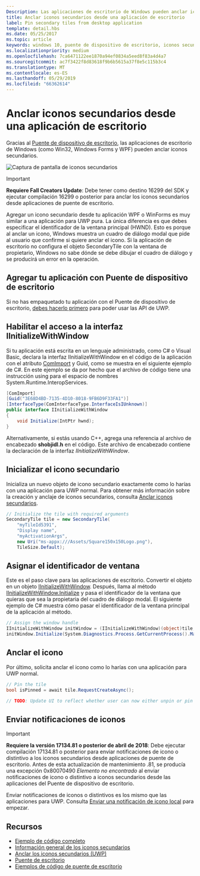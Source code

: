```yaml
---
Description: Las aplicaciones de escritorio de Windows pueden anclar iconos secundarios gracias al Puente de dispositivo de escritorio.
title: Anclar iconos secundarios desde una aplicación de escritorio
label: Pin secondary tiles from desktop application
template: detail.hbs
ms.date: 05/25/2017
ms.topic: article
keywords: windows 10, puente de dispositivo de escritorio, iconos secundarios, anclar, anclado, inicio rápido, muestra de código, ejemplo, secondarytile, aplicación de escritorio, win32, winforms, wpf
ms.localizationpriority: medium
ms.openlocfilehash: 7ca6471122ee1870a94ef0834a5eed8f83a4d4a7
ms.sourcegitcommit: ac7f3422f8d83618f9b6b5615a37f8e5c115b3c4
ms.translationtype: MT
ms.contentlocale: es-ES
ms.lasthandoff: 05/29/2019
ms.locfileid: "66362614"
---
```

# <a name="pin-secondary-tiles-from-desktop-application"></a>Anclar iconos secundarios desde una aplicación de escritorio


Gracias al [Puente de dispositivo de escritorio](https://developer.microsoft.com/windows/bridges/desktop), las aplicaciones de escritorio de Windows (como Win32, Windows Forms y WPF) pueden anclar iconos secundarios.

![Captura de pantalla de iconos secundarios](images/secondarytiles.png)

> [!IMPORTANT]
> **Requiere Fall Creators Update**: Debe tener como destino 16299 del SDK y ejecutar compilación 16299 o posterior para anclar los iconos secundarios desde aplicaciones de puente de escritorio.

Agregar un icono secundario desde tu aplicación WPF o WinForms es muy similar a una aplicación para UWP pura. La única diferencia es que debes especificar el identificador de la ventana principal (HWND). Esto es porque al anclar un icono, Windows muestra un cuadro de diálogo modal que pide al usuario que confirme si quiere anclar el icono. Si la aplicación de escritorio no configura el objeto SecondaryTile con la ventana de propietario, Windows no sabe dónde se debe dibujar el cuadro de diálogo y se producirá un error en la operación.


## <a name="package-your-app-with-desktop-bridge"></a>Agregar tu aplicación con Puente de dispositivo de escritorio

Si no has empaquetado tu aplicación con el Puente de dispositivo de escritorio, [debes hacerlo primero](https://docs.microsoft.com/windows/uwp/porting/desktop-to-uwp-root) para poder usar las API de UWP.


## <a name="enable-access-to-iinitializewithwindow-interface"></a>Habilitar el acceso a la interfaz IInitializeWithWindow

Si tu aplicación está escrita en un lenguaje administrado, como C# o Visual Basic, declara la interfaz IInitializeWithWindow en el código de la aplicación con el atributo [ComImport](https://docs.microsoft.com/dotnet/api/system.runtime.interopservices.comimportattribute?redirectedfrom=MSDN) y Guid, como se muestra en el siguiente ejemplo de C#. En este ejemplo se da por hecho que el archivo de código tiene una instrucción using para el espacio de nombres System.Runtime.InteropServices.

```csharp
[ComImport]
[Guid("3E68D4BD-7135-4D10-8018-9FB6D9F33FA1")]
[InterfaceType(ComInterfaceType.InterfaceIsIUnknown)]
public interface IInitializeWithWindow
{
    void Initialize(IntPtr hwnd);
}
```

Alternativamente, si estás usando C++, agrega una referencia al archivo de encabezado **shobjidl.h** en el código. Este archivo de encabezado contiene la declaración de la interfaz *IInitializeWithWindow*.


## <a name="initialize-the-secondary-tile"></a>Inicializar el icono secundario

Inicializa un nuevo objeto de icono secundario exactamente como lo harías con una aplicación para UWP normal. Para obtener más información sobre la creación y anclaje de iconos secundarios, consulta [Anclar iconos secundarios](secondary-tiles-pinning.md).

```csharp
// Initialize the tile with required arguments
SecondaryTile tile = new SecondaryTile(
    "myTileId5391",
    "Display name",
    "myActivationArgs",
    new Uri("ms-appx:///Assets/Square150x150Logo.png"),
    TileSize.Default);
```


## <a name="assign-the-window-handle"></a>Asignar el identificador de ventana

Este es el paso clave para las aplicaciones de escritorio. Convertir el objeto en un objeto [IInitializeWithWindow](https://docs.microsoft.com/windows/desktop/api/shobjidl_core/nn-shobjidl_core-iinitializewithwindow). Después, llama al método [IInitializeWithWindow.Initialize](https://docs.microsoft.com/windows/desktop/api/shobjidl_core/nf-shobjidl_core-iinitializewithwindow-initialize) y pasa el identificador de la ventana que quieras que sea la propietaria del cuadro de diálogo modal. El siguiente ejemplo de C# muestra cómo pasar el identificador de la ventana principal de la aplicación al método.

```csharp
// Assign the window handle
IInitializeWithWindow initWindow = (IInitializeWithWindow)(object)tile;
initWindow.Initialize(System.Diagnostics.Process.GetCurrentProcess().MainWindowHandle);
```


## <a name="pin-the-tile"></a>Anclar el icono

Por último, solicita anclar el icono como lo harías con una aplicación para UWP normal.

```csharp
// Pin the tile
bool isPinned = await tile.RequestCreateAsync();

// TODO: Update UI to reflect whether user can now either unpin or pin
```


## <a name="send-tile-notifications"></a>Enviar notificaciones de iconos

> [!IMPORTANT]
> **Requiere la versión 17134.81 o posterior de abril de 2018**: Debe ejecutar compilación 17134.81 o posterior para enviar notificaciones de icono o distintivo a los iconos secundarios desde aplicaciones de puente de escritorio. Antes de esta actualización de mantenimiento .81, se producía una excepción 0x80070490 *Elemento no encontrado* al enviar notificaciones de icono o distintivo a iconos secundarios desde las aplicaciones del Puente de dispositivo de escritorio.

Enviar notificaciones de iconos o distintivos es los mismo que las aplicaciones para UWP. Consulta [Enviar una notificación de icono local](sending-a-local-tile-notification.md) para empezar.


## <a name="resources"></a>Recursos

* [Ejemplo de código completo](https://github.com/Microsoft/DesktopBridgeToUWP-Samples/tree/master/Samples/SecondaryTileSample)
* [Información general de los iconos secundarios](secondary-tiles.md)
* [Anclar los iconos secundarios (UWP)](secondary-tiles-pinning.md)
* [Puente de escritorio](https://developer.microsoft.com/windows/bridges/desktop)
* [Ejemplos de código de puente de escritorio](https://github.com/Microsoft/DesktopBridgeToUWP-Samples)